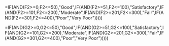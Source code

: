 =IF(AND(F2>=0,F2<=50),"Good",IF(AND(F2>=51,F2<=100),"Satisfactory",IF(AND(F2>=101,F2<=200),"Moderate",IF(AND(F2>=201,F2<=300),"Fair",IF(AND(F2>=301,F2<=400),"Poor","Very Poor")))))

=IF(AND(G2>=0,G2<=50),"Good",IF(AND(G2>=51,G2<=100),"Satisfactory",IF(AND(G2>=101,G2<=200),"Moderate",IF(AND(G2>=201,G2<=300),"Fair",IF(AND(G2>=301,G2<=400),"Poor","Very Poor")))))